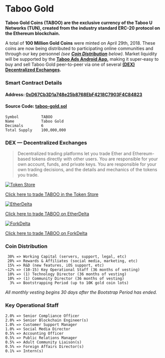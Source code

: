 # Taboo Gold

**Taboo Gold Coins (TABOO) are the exclusive currency of the Taboo U Networks (TUN), created from the industry standard ERC-20 protocol on the Ethereum blockchain.**

A total of **100 Million Gold Coins** were minted on April 29th, 2018. These coins are now being distributed to participating online communities and through our key personnel *(see **[Coin Distribution](#coin-distribution)** below).* Market liquidity will be supported by the **[Taboo Ads Android App](https://tabooads.com/),** making it super-easy to buy and sell Taboo Gold peer-to-peer via one of several **[(DEX) Decentralized Exchanges](#dex--decentralized-exchanges).**

### Smart Contract Details

#### Address: [0xD67Cb3D1a748e25b8768EbF4218C7903F4C84823](https://etherscan.io/token/0xd67cb3d1a748e25b8768ebf4218c7903f4c84823)

#### Source Code: [taboo-gold.sol](https://github.com/taboou/taboo-gold/blob/master/taboo-gold.sol)

    Symbol          TABOO
    Name            Taboo Gold
    Decimals        6
    Total Supply    100,000,000

### DEX — Decentralized Exchanges

> Decentralized trading platforms let you trade Ether and Ethereum-based tokens directly with other users. You are responsible for your own account, funds, and private keys. You are responsible for your own trading decisions, and the details and mechanics of the tokens you trade.

[![Token Store](https://i.imgur.com/4vsJx40.png)](https://token.store/trade/0xd67cb3d1a748e25b8768ebf4218c7903f4c84823)

[Click here to trade TABOO in the Token Store](https://token.store/trade/0xd67cb3d1a748e25b8768ebf4218c7903f4c84823)

[![EtherDelta](https://i.imgur.com/1one8dx.png)](https://etherdelta.com/#0xd67cb3d1a748e25b8768ebf4218c7903f4c84823-ETH)

[Click here to trade TABOO on EtherDelta](https://etherdelta.com/#0xd67cb3d1a748e25b8768ebf4218c7903f4c84823-ETH)

[![ForkDelta](https://i.imgur.com/NdXWeqI.png)](https://forkdelta.github.io/#!/trade/0xd67cb3d1a748e25b8768ebf4218c7903f4c84823-ETH)

[Click here to trade TABOO on ForkDelta](https://forkdelta.github.io/#!/trade/0xd67cb3d1a748e25b8768ebf4218c7903f4c84823-ETH)

### Coin Distribution

     30% => Working Capital (servers, support, legal, etc) 
     20% => Rewards & Affiliates (social media, marketing, etc) 
     15% => R&D (new features, iOS support, etc) 
    ~12% => (10-15) Key Operational Staff (36 months of vesting) 
     10% => (1) Technology Director (36 months of vesting) 
     10% => (1) Community Director (36 months of vesting) 
      3% => Bootstrapping Period (up to 10K gold coin lots) 
    
*All monthly vesting begins 30 days after the Bootstrap Period has ended.*
        
### Key Operational Staff

    2.0% => Senior Compliance Officer 
    2.0% => Senior Blockchain Engineer(s) 
    1.0% => Customer Support Manager 
    1.0% => Social Media Director 
    0.5% => Accounting Officer 
    0.5% => Public Relations Manager 
    0.5% => Adult Community Liaison(s) 
    0.5% => Foreign Affairs Director(s) 
    0.1% => Intern(s)